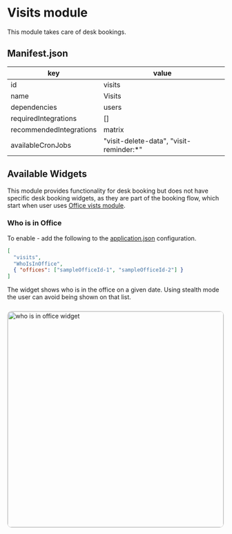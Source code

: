 # Visits module

This module takes care of desk bookings.

## Manifest.json

| key                     | value                                    |
| ----------------------- | ---------------------------------------- |
| id                      | visits                                   |
| name                    | Visits                                   |
| dependencies            | users                                    |
| requiredIntegrations    | []                                       |
| recommendedIntegrations | matrix                                   |
| availableCronJobs       | "visit-delete-data", "visit-reminder:\*" |

## Available Widgets

This module provides functionality for desk booking but does not have specific desk booking widgets, as they are part of the booking flow, which start when user uses [Office vists module](./office-visits.md).

### Who is in Office

To enable - add the following to the [application.json](../framework/configuration/application.md) configuration.

```json
[
  "visits",
  "WhoIsInOffice",
  { "offices": ["sampleOfficeId-1", "sampleOfficeId-2"] }
]
```

The widget shows who is in the office on a given date. Using stealth mode the user can avoid being shown on that list.

<Image
  src="/modules/visitsWhoIsInOffice.png"
  alt="who is in office widget"
  width="500"
  height="500"
  style="border: 1px solid lightGray; border-radius: 10px; margin-top: 10px"
/>
